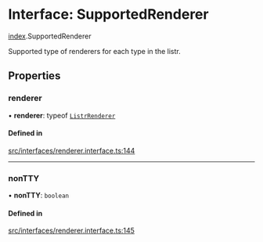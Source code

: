 # Interface: SupportedRenderer

[index](../modules/index.md).SupportedRenderer

Supported type of renderers for each type in the listr.

## Properties

### renderer

• **renderer**: typeof [`ListrRenderer`](../classes/index.ListrRenderer.md)

#### Defined in

[src/interfaces/renderer.interface.ts:144](https://github.com/cenk1cenk2/listr2/blob/70fdfc5/src/interfaces/renderer.interface.ts#L144)

___

### nonTTY

• **nonTTY**: `boolean`

#### Defined in

[src/interfaces/renderer.interface.ts:145](https://github.com/cenk1cenk2/listr2/blob/70fdfc5/src/interfaces/renderer.interface.ts#L145)
